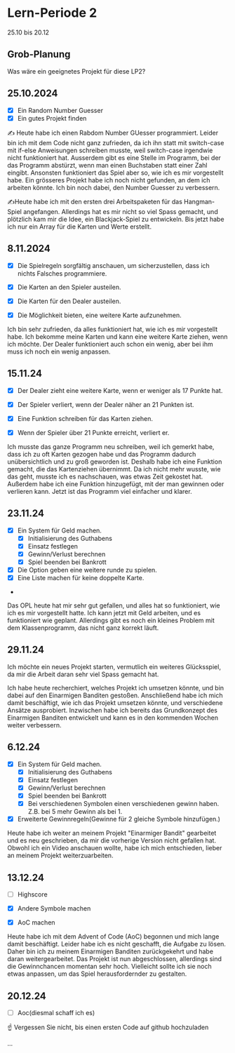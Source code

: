 # Lern-Periode 2
25.10 bis 20.12

## Grob-Planung

Was wäre ein geeignetes Projekt für diese LP2?

## 25.10.2024
- [x] Ein Random Number Guesser
- [x] Ein gutes Projekt finden
      
✍️ Heute habe ich einen Rabdom Number GUesser programmiert. Leider bin ich mit dem Code nicht ganz zufrieden, da ich ihn statt mit switch-case mit if-else Anweisungen schreiben musste, weil switch-case irgendwie nicht funktioniert hat. Ausserdem gibt es eine Stelle im Programm, bei der das Programm abstürzt, wenn man einen Buchstaben statt einer Zahl eingibt. Ansonsten funktioniert das Spiel aber so, wie ich es mir vorgestellt habe. Ein grösseres Projekt habe ich noch nicht gefunden, an dem ich arbeiten könnte. Ich bin noch dabei, den Number Guesser zu verbessern.


✍Heute habe ich mit den ersten drei Arbeitspaketen für das Hangman-Spiel angefangen. Allerdings hat es mir nicht so viel Spass gemacht, und plötzlich kam mir die Idee, ein Blackjack-Spiel zu entwickeln. Bis jetzt habe ich nur ein Array für die Karten und Werte erstellt.

## 8.11.2024
- [x] Die Spielregeln sorgfältig anschauen, um sicherzustellen, dass ich nichts Falsches programmiere.
- [x] Die Karten an den Spieler austeilen.
- [x] Die Karten für den Dealer austeilen.
- [x] Die Möglichkeit bieten, eine weitere Karte aufzunehmen.
  

Ich bin sehr zufrieden, da alles funktioniert hat, wie ich es mir vorgestellt habe. Ich bekomme meine Karten und kann eine weitere Karte ziehen, wenn ich möchte. Der Dealer funktioniert auch schon ein wenig, aber bei ihm muss ich noch ein wenig anpassen.


## 15.11.24

- [x] Der Dealer zieht eine weitere Karte, wenn er weniger als 17 Punkte hat.
- [x] Der Spieler verliert, wenn der Dealer näher an 21 Punkten ist.
- [x] Eine Funktion schreiben für das Karten ziehen.
- [x] Wenn der Spieler über 21 Punkte erreicht, verliert er.


Ich musste das ganze Programm neu schreiben, weil ich gemerkt habe, dass ich zu oft Karten gezogen habe und das Programm dadurch unübersichtlich und zu groß geworden ist. Deshalb habe ich eine Funktion gemacht, die das Kartenziehen übernimmt. Da ich nicht mehr wusste, wie das geht, musste ich es nachschauen, was etwas Zeit gekostet hat. Außerdem habe ich eine Funktion hinzugefügt, mit der man gewinnen oder verlieren kann. Jetzt ist das Programm viel einfacher und klarer.


 ## 23.11.24
- [x] Ein System für Geld machen.
     - [x] Initialisierung des Guthabens
     - [x] Einsatz festlegen
     - [x] Gewinn/Verlust berechnen
     - [x] Spiel beenden bei Bankrott
- [x] Die Option geben eine weitere runde zu spielen.
- [x] Eine Liste machen für keine doppelte Karte.
-  
Das OPL heute hat mir sehr gut gefallen, und alles hat so funktioniert, wie ich es mir vorgestellt hatte. Ich kann jetzt mit Geld arbeiten, und es funktioniert wie geplant. Allerdings gibt es noch ein kleines Problem mit dem Klassenprogramm, das nicht ganz korrekt läuft. 

## 29.11.24

Ich möchte ein neues Projekt starten, vermutlich ein weiteres Glücksspiel, da mir die Arbeit daran sehr viel Spass gemacht hat.


Ich habe heute recherchiert, welches Projekt ich umsetzen könnte, und bin dabei auf den Einarmigen Banditen gestoßen. Anschließend habe ich mich damit beschäftigt, wie ich das Projekt umsetzen könnte, und verschiedene Ansätze ausprobiert. Inzwischen habe ich bereits das Grundkonzept des Einarmigen Banditen entwickelt und kann es in den kommenden Wochen weiter verbessern.



## 6.12.24

- [x] Ein System für Geld machen.
     - [x] Initialisierung des Guthabens
     - [x] Einsatz festlegen
     - [x] Gewinn/Verlust berechnen
     - [x] Spiel beenden bei Bankrott
     - [x]  Bei verschiedenen Symbolen einen verschiedenen gewinn haben. Z.B. bei 5 mehr Gewinn als bei 1.
- [x] Erweiterte Gewinnregeln(Gewinne für 2 gleiche Symbole hinzufügen.)

Heute habe ich weiter an meinem Projekt "Einarmiger Bandit" gearbeitet und es neu geschrieben, da mir die vorherige Version nicht gefallen hat. Obwohl ich ein Video anschauen wollte, habe ich mich entschieden, lieber an meinem Projekt weiterzuarbeiten.


## 13.12.24

- [ ] Highscore
- [x] Andere Symbole machen
- [x] AoC machen

      
Heute habe ich mit dem Advent of Code (AoC) begonnen und mich lange damit beschäftigt. Leider habe ich es nicht geschafft, die Aufgabe zu lösen. Daher bin ich zu meinem Einarmigen Banditen zurückgekehrt und habe daran weitergearbeitet. Das Projekt ist nun abgeschlossen, allerdings sind die Gewinnchancen momentan sehr hoch. Vielleicht sollte ich sie noch etwas anpassen, um das Spiel herausfordernder zu gestalten.


## 20.12.24

- [ ] Aoc(diesmal schaff ich es)



☝️ Vergessen Sie nicht, bis einen ersten Code auf github hochzuladen


...
